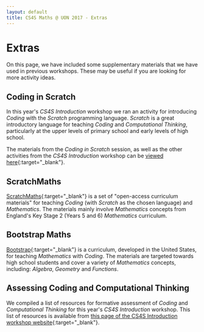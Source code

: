 ```yaml
---
layout: default
title: CS4S Maths @ UON 2017 - Extras
---
```


# Extras

On this page, we have included some supplementary materials that we have used in previous workshops.
These may be useful if you are looking for more activity ideas.

## Coding in Scratch

In this year's *CS4S Introduction* workshop we ran an activity for introducing *Coding* with the *Scratch* programming language.
*Scratch* is a great introductory language for teaching *Coding* and *Computational Thinking*, particularly at the upper levels of primary school and early levels of high school.

The materials from the *Coding in Scratch* session, as well as the other activities from the *CS4S Introduction* workshop can be [viewed here](https://cs4s.github.io/intro-2017/day1/coding/){:target="_blank"}.

## ScratchMaths

[ScratchMaths](https://www.ucl.ac.uk/ioe/research/projects/scratchmaths){:target="_blank"} is a set of "open-access curriculum materials" for teaching *Coding* (with *Scratch* as the chosen language) and *Mathematics*.
The materials mainly involve *Mathematics* concepts from England's Key Stage 2 (Years 5 and 6) *Mathematics* curriculum.

## Bootstrap Maths

[Bootstrap](http://www.bootstrapworld.org/){:target="_blank"} is a curriculum, developed in the United States, for teaching *Mathematics* with *Coding*.
The materials are targeted towards high school students and cover a variety of *Mathematics* concepts, including: *Algebra*, *Geometry* and *Functions*.

## Assessing Coding and Computational Thinking

We compiled a list of resources for formative assessment of *Coding* and *Computational Thinking* for this year's *CS4S Introduction* workshop.
This list of resources is available from [this page of the CS4S Introduction workshop website](https://cs4s.github.io/intro-2017/day2/assessing_coding/){:target="_blank"}.
